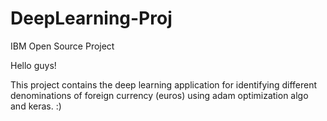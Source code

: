 # DeepLearning-Proj
IBM Open Source Project

Hello guys!

This project contains the deep learning application for identifying different denominations of foreign currency (euros) using adam optimization algo and keras.
:)
